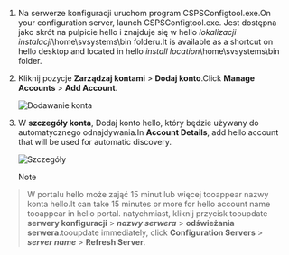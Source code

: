 1. <span data-ttu-id="3ab42-101">Na serwerze konfiguracji uruchom program CSPSConfigtool.exe.</span><span class="sxs-lookup"><span data-stu-id="3ab42-101">On your configuration server, launch CSPSConfigtool.exe.</span></span> <span data-ttu-id="3ab42-102">Jest dostępna jako skrót na pulpicie hello i znajduje się w hello *lokalizacji instalacji*\home\svsystems\bin folderu.</span><span class="sxs-lookup"><span data-stu-id="3ab42-102">It is available as a shortcut on hello desktop and located in hello *install location*\home\svsystems\bin folder.</span></span>
2. <span data-ttu-id="3ab42-103">Kliknij pozycje **Zarządzaj kontami** > **Dodaj konto**.</span><span class="sxs-lookup"><span data-stu-id="3ab42-103">Click **Manage Accounts** > **Add Account**.</span></span>

    ![Dodawanie konta](./media/site-recovery-add-vcenter-account/credentials1.png)
3. <span data-ttu-id="3ab42-105">W **szczegóły konta**, Dodaj konto hello, który będzie używany do automatycznego odnajdywania.</span><span class="sxs-lookup"><span data-stu-id="3ab42-105">In **Account Details**, add hello account that will be used for automatic discovery.</span></span>

    ![Szczegóły](./media/site-recovery-add-vcenter-account/credentials2.png)

    > [!Note]
  > <span data-ttu-id="3ab42-107">W portalu hello może zająć 15 minut lub więcej tooappear nazwy konta hello.</span><span class="sxs-lookup"><span data-stu-id="3ab42-107">It can take 15 minutes or more for hello account name tooappear in hello portal.</span></span> <span data-ttu-id="3ab42-108">natychmiast, kliknij przycisk tooupdate **serwery konfiguracji** > ***nazwy serwera*** > **odświeżania serwera**.</span><span class="sxs-lookup"><span data-stu-id="3ab42-108">tooupdate immediately, click **Configuration Servers** > ***server name*** > **Refresh Server**.</span></span>
